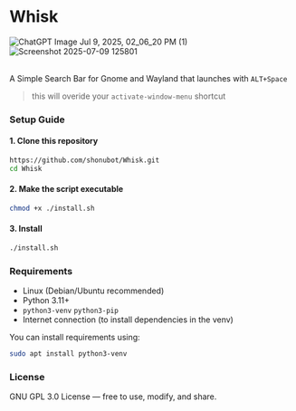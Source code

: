 # **Whisk** 

![ChatGPT Image Jul 9, 2025, 02_06_20 PM (1)](https://github.com/user-attachments/assets/67a6c9b9-cc1e-4596-a398-62cc5db97a98) ![Screenshot 2025-07-09 125801](https://github.com/user-attachments/assets/1a62987c-fb49-45fc-b163-bf9482e43e58)

<br>A Simple Search Bar for Gnome and Wayland that launches with `ALT+Space` 
>this will overide your `activate-window-menu` shortcut

### Setup Guide

#### 1. Clone this repository

```bash
https://github.com/shonubot/Whisk.git
cd Whisk
```

#### 2. Make the script executable

```bash
chmod +x ./install.sh
```

#### 3. Install

```bash
./install.sh
```

### Requirements

- Linux (Debian/Ubuntu recommended)
- Python 3.11+
- `python3-venv`  `python3-pip`
- Internet connection (to install dependencies in the venv)

You can install requirements using:

```bash
sudo apt install python3-venv
```

### License

GNU GPL 3.0 License — free to use, modify, and share.
